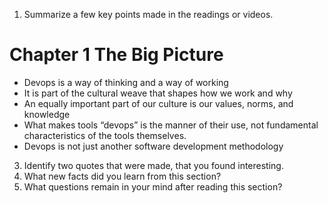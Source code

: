 1. Summarize a few key points made in the readings or videos.

# Chapter 1 The Big Picture
* Devops is a way of thinking and a way of working
* It is part of the cultural weave that shapes how we work and why
* An equally important part of our culture is our values, norms, and knowledge
* What makes tools “devops” is the manner of their use, not fundamental characteristics of the tools themselves.
* Devops is not just another software development methodology
3. Identify two quotes that were made, that you found interesting.
4. What new facts did you learn from this section?
5. What questions remain in your mind after reading this section?
